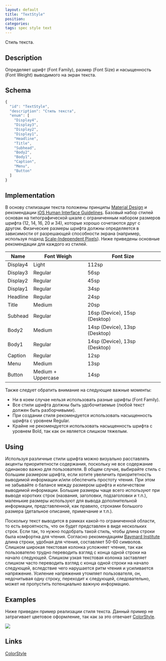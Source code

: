 ```yaml
---
layout: default
title: "TextStyle"
position: 
categories: 
tags: spec style text
---
```


Стиль текста.

## Description
Определяет шрифт (Font Family), размер (Font Size) и насыщенность (Font Weight) 
выводимого на экран текста.

## Schema
```js
{
  "id": "TextStyle",
  "description": "Стиль текста",
  "enum": [
    "Display4",
    "Display3",
    "Display2",
    "Display1",
    "Headline",
    "Title",
    "Subhead",
    "Body2",
    "Body1",
    "Caption",
    "Menu",
    "Button"
  ]
}
```

## Implementation
В основу стилизации текста положены принципы [Material Design](http://www.google.com/design/spec/style/typography.html)
и рекомендации [iOS Human Interface Guidelines](https://developer.apple.com/library/ios/documentation/UserExperience/Conceptual/MobileHIG/ColorImagesText.html).
Базовый набор стилей основан на типографической шкале с ограниченным набором размеров шрифта (12, 14, 16, 20 и 34),
которые хорошо сочетаются друг с другом. Физические размеры шрифта должны определяется в зависимости
от разрешающей способности экрана (например, используя подход [Scale-Independent Pixels](http://developer.android.com/guide/topics/resources/more-resources.html#Dimension)).
Ниже приведены основные рекомендации для каждого из стилей.

|Name|Font Weigh|Font Size|
|----|----------|---------|
|Display4|Light|112sp|
|Display3|Regular|56sp|
|Display2|Regular|45sp|
|Display1|Regular|34sp|
|Headline|Regular|24sp|
|Title|Medium|20sp|
|Subhead|Regular|16sp (Device), 15sp (Desktop)|
|Body2|Medium|14sp (Device), 13sp (Desktop)|
|Body1|Regular|14sp (Device), 13sp (Desktop)|
|Caption|Regular|12sp|
|Menu|Medium|13sp|
|Button|Medium + Uppercase|14sp|

Также следует обратить внимание на следующие важные моменты:

* Ни в коем случае нельзя использовать разные шрифты (Font Family).
* Все стили шрифта должны быть удобочитаемые (любой текст должен быть разборчивыми).
* При создании стиля рекомендуется использовать насыщенность шрифта с уровнем Regular.
* Крайне не рекомендуется использовать насыщенность шрифта с уровнем Bold, так как он является слишком тяжелым.

## Using

Используя различные стили шрифта можно визуально расставлять акценты приоритетности содержания,
поскольку не все содержание одинаково важно для пользователя. В общем случае, выбирайте стиль с большим 
размером шрифта, если хотите увеличить приоритетность выводимой информации и/или обеспечить простоту
чтения. При этом не забывайте о балансе между размером шрифта и количеством выводимой информации. 
Большие размеры чаще всего используют при выводе коротких строк (названия, заголовки, подзаголовки и т.п.),
маленькие размеры используют для вывода дополнительной информации, представленной, как правило, 
строками большого размера (детальное описание, примечание и т.п.).

Поскольку текст выводится в рамках какой-то ограниченной области, то есть вероятность, что он будет 
представлен в виде нескольких строк. Если так, то нужно подобрать такой стиль, чтобы длина строки была 
комфортна для чтения. Согласно рекомендациям [Baymard Institute](http://baymard.com/blog/line-length-readability)
длина строки, удобная для чтения, составляет 50-60 символов. Слишком широкая текстовая колонка усложняет чтение, 
так как пользователю трудно переводить взгляд с конца одной строки на начало следующей. Слишком узкая 
текстовая колонка заставляет слишком часто переводить взгляд с конца одной строки на начало следующей, 
вследствие чего нарушается ритм чтения и усиливается напряжение. Усиление напряжения утомляет пользователя, 
он, недочитывая одну строку, переходит к следующей, следовательно, может не пропустить потенциально 
важную информацию.

## Examples
Ниже приведен пример реализации стиля текста. Данный пример не затрагивает цветовое оформление,
так как за это отвечает [ColorStyle](../ColorStyle).

![](../TextStyle_01.png)

## Links

[ColorStyle](../ColorStyle)
